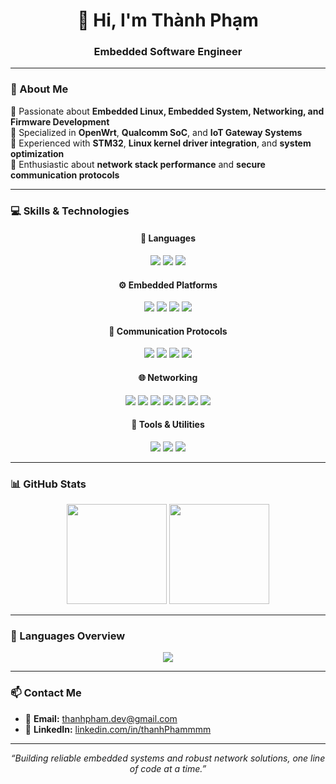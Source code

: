<!-- Banner -->
<h1 align="center">👋 Hi, I'm Thành Phạm</h1>
<h3 align="center"> Embedded Software Engineer</h3>

---

### 🧠 About Me
🔹 Passionate about **Embedded Linux, Embedded System, Networking, and Firmware Development**  
🔹 Specialized in **OpenWrt**, **Qualcomm SoC**, and **IoT Gateway Systems**  
🔹 Experienced with **STM32**, **Linux kernel driver integration**, and **system optimization**  
🔹 Enthusiastic about **network stack performance** and **secure communication protocols**

---

### 💻 Skills & Technologies

<!-- Languages -->
<h4 align="center">🧩 Languages</h4>
<p align="center">
  <img src="https://img.shields.io/badge/C-00599C?style=for-the-badge&logo=c&logoColor=white" />
  <img src="https://img.shields.io/badge/C++-004283?style=for-the-badge&logo=cplusplus&logoColor=white" />
  <img src="https://img.shields.io/badge/Shell_Scripting-121011?style=for-the-badge&logo=gnu-bash&logoColor=white" />
</p>

<!-- Embedded Platforms -->
<h4 align="center">⚙️ Embedded Platforms</h4>
<p align="center">
  <img src="https://img.shields.io/badge/STM32-03234B?style=for-the-badge&logo=stmicroelectronics&logoColor=white" />
  <img src="https://img.shields.io/badge/OpenWrt-00ADEF?style=for-the-badge&logo=openwrt&logoColor=white" />
  <img src="https://img.shields.io/badge/Linux-FCC624?style=for-the-badge&logo=linux&logoColor=black" />
  <img src="https://img.shields.io/badge/Qualcomm-3253DC?style=for-the-badge&logo=qualcomm&logoColor=white" />
</p>

<!-- Protocols -->
<h4 align="center">🔗 Communication Protocols</h4>
<p align="center">
  <img src="https://img.shields.io/badge/MQTT-660066?style=for-the-badge&logo=eclipsemosquitto&logoColor=white" />
  <img src="https://img.shields.io/badge/UART-4B8BBE?style=for-the-badge&logoColor=white" />
  <img src="https://img.shields.io/badge/SPI-008080?style=for-the-badge&logoColor=white" />
  <img src="https://img.shields.io/badge/I2C-006400?style=for-the-badge&logoColor=white" />
</p>

<!-- Networking -->
<h4 align="center">🌐 Networking</h4>
<p align="center">
  <img src="https://img.shields.io/badge/TCP/IP-0078D7?style=for-the-badge&logo=ethernet&logoColor=white" />
  <img src="https://img.shields.io/badge/WiFi-0078D7?style=for-the-badge&logo=wi-fi&logoColor=white" />
  <img src="https://img.shields.io/badge/IPv4/IPv6-00599C?style=for-the-badge&logo=internetexplorer&logoColor=white" />
  <img src="https://img.shields.io/badge/DHCP/DNS-1572B6?style=for-the-badge&logo=cloudflare&logoColor=white" />
  <img src="https://img.shields.io/badge/VLAN-008080?style=for-the-badge&logo=networkx&logoColor=white" />
  <img src="https://img.shields.io/badge/NAT/Firewall-FF5733?style=for-the-badge&logo=security&logoColor=white" />
  <img src="https://img.shields.io/badge/Socket_Programming-5C2D91?style=for-the-badge&logo=socketdotio&logoColor=white" />
</p>

<!-- Tools -->
<h4 align="center">🧰 Tools & Utilities</h4>
<p align="center">
  <img src="https://img.shields.io/badge/Git-F05032?style=for-the-badge&logo=git&logoColor=white" />
  <img src="https://img.shields.io/badge/GDB-FF6C37?style=for-the-badge&logo=gnu&logoColor=white" />
  <img src="https://img.shields.io/badge/Makefile-9400D3?style=for-the-badge&logo=cmake&logoColor=white" />
</p>


---

### 📊 GitHub Stats

<p align="center">
  <img src="https://github-readme-stats.vercel.app/api?username=ThanhPhammmm&show_icons=true&theme=tokyonight" height="160" />
  <img src="https://github-readme-streak-stats.herokuapp.com/?user=ThanhPhammmm&theme=tokyonight" height="160" />
</p>

---

### 🧩 Languages Overview

<p align="center">
  <img src="https://github-readme-stats.vercel.app/api/top-langs/?username=ThanhPhammmm&layout=compact&theme=tokyonight" />
</p>

---

### 📫 Contact Me
- 📧 **Email:** [thanhpham.dev@gmail.com](mailto:phamthanh2522004@gmail.com)  
- 💼 **LinkedIn:** [linkedin.com/in/thanhPhammmm](https://www.linkedin.com/in/th%C3%A0nh-ph%E1%BA%A1m-436b22251/)

---

<p align="center">
  <i>“Building reliable embedded systems and robust network solutions, one line of code at a time.”</i>
</p>
